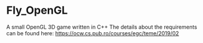 # Fly_OpenGL
A small OpenGL 3D game written in C++
The details about the requirements can be found here:
https://ocw.cs.pub.ro/courses/egc/teme/2019/02
